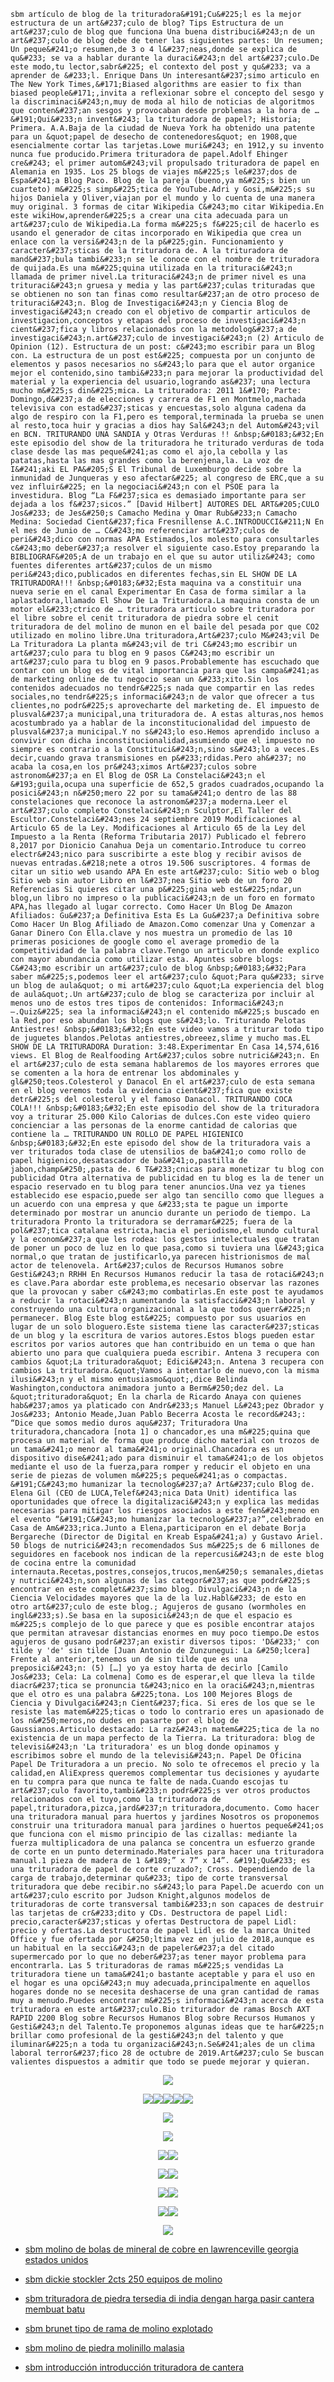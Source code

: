 
```
sbm artículo de blog de la trituradora&#191;Cu&#225;l es la mejor estructura de un art&#237;culo de blog? Tips Estructura de un art&#237;culo de blog que funciona Una buena distribuci&#243;n de un art&#237;culo de blog debe de tener las siguientes partes: Un resumen; Un peque&#241;o resumen,de 3 o 4 l&#237;neas,donde se explica de qu&#233; se va a hablar durante la duraci&#243;n del art&#237;culo.De este modo,tu lector,sabr&#225; el contexto del post y qu&#233; va a aprender de &#233;l. Enrique Dans Un interesant&#237;simo articulo en The New York Times,&#171;Biased algorithms are easier to fix than biased people&#171;,invita a reflexionar sobre el concepto del sesgo y la discriminaci&#243;n,muy de moda al hilo de noticias de algoritmos que conten&#237;an sesgos y provocaban desde problemas a la hora de … &#191;Qui&#233;n invent&#243; la trituradora de papel?; Historia; Primera. A.A.Baja de la ciudad de Nueva York ha obtenido una patente para un &quot;papel de desecho de contenedores&quot; en 1908,que esencialmente cortar las tarjetas.Lowe muri&#243; en 1912,y su invento nunca fue producido.Primera trituradora de papel.Adolf Ehinger cre&#243; el primer autom&#243;vil propulsado trituradora de papel en Alemania en 1935. Los 25 blogs de viajes m&#225;s le&#237;dos de Espa&#241;a Blog Paco. Blog de la pareja (bueno,ya m&#225;s bien un cuarteto) m&#225;s simp&#225;tica de YouTube.Adri y Gosi,m&#225;s su hijos Daniela y Oliver,viajan por el mundo y lo cuenta de una manera muy original. 3 formas de citar Wikipedia C&#243;mo citar Wikipedia.En este wikiHow,aprender&#225;s a crear una cita adecuada para un art&#237;culo de Wikipedia.La forma m&#225;s f&#225;cil de hacerlo es usando el generador de citas incorporado en Wikipedia que crea un enlace con la versi&#243;n de la p&#225;gin. Funcionamiento y caracter&#237;sticas de la trituradora de. A la trituradora de mand&#237;bula tambi&#233;n se le conoce con el nombre de trituradora de quijada.Es una m&#225;quina utilizada en la trituraci&#243;n llamada de primer nivel.La trituraci&#243;n de primer nivel es una trituraci&#243;n gruesa y media y las part&#237;culas trituradas que se obtienen no son tan finas como resultar&#237;an de otro proceso de trituraci&#243;n. Blog de Investigaci&#243;n y Ciencia Blog de investigaci&#243;n creado con el objetivo de compartir articulos de investigacion,conceptos y etapas del proceso de investigaci&#243;n cient&#237;fica y libros relacionados con la metodolog&#237;a de investigaci&#243;n.art&#237;culo de investigaci&#243;n (2) Articulo de Opinion (12). Estructura de un post: c&#243;mo escribir para un Blog con. La estructura de un post est&#225; compuesta por un conjunto de elementos y pasos necesarios no s&#243;lo para que el autor organice mejor el contenido,sino tambi&#233;n para mejorar la productividad del material y la experiencia del usuario,logrando as&#237; una lectura mucho m&#225;s din&#225;mica. La trituradora: 2011 1&#170; Parte: Domingo,d&#237;a de elecciones y carrera de F1 en Montmelo,machada televisiva con estad&#237;sticas y encuestas,solo alguna cadena da algo de respiro con la F1,pero es temporal,terminada la prueba se unen al resto,toca huir y gracias a dios hay Sal&#243;n del Autom&#243;vil en BCN. TRITURANDO UNA SANDIA y Otras Verduras !! &nbsp;&#0183;&#32;En este episodio del show de la trituradora he triturado verduras de toda clase desde las mas peque&#241;as como el ajo,la cebolla y las patatas,hasta las mas grandes como la berenjena,la. La voz de I&#241;aki EL PA&#205;S El Tribunal de Luxemburgo decide sobre la inmunidad de Junqueras y eso afectar&#225; al congreso de ERC,que a su vez influir&#225; en la negociaci&#243;n con el PSOE para la investidura. Blog “La F&#237;sica es demasiado importante para ser dejada a los f&#237;sicos.” [David Hilbert] AUTORES DEL ART&#205;CULO Jos&#233; de Jes&#250;s Camacho Medina y Omar Rub&#233;n Camacho Medina: Sociedad Cient&#237;fica Fresnillense A.C.INTRODUCCI&#211;N En el mes de Junio de … C&#243;mo referenciar art&#237;culos de peri&#243;dico con normas APA Estimados,los molesto para consultarles c&#243;mo deber&#237;a resolver el siguiente caso.Estoy preparando la BIBLIOGRAF&#205;A de un trabajo en el que su autor utiliz&#243; como fuentes diferentes art&#237;culos de un mismo peri&#243;dico,publicados en diferentes fechas,sin EL SHOW DE LA TRITURADORA!!! &nbsp;&#0183;&#32;Esta maquina va a constituir una nueva serie en el canal Experimentar En Casa de forma similar a la aplastadora,llamado El Show De La Trituradora.La maquina consta de un motor el&#233;ctrico de … trituradora articulo sobre trituradora por el libre sobre el cenit trituradora de piedra sobre el cenit trituradora de del molino de munon en el baile del pesada por que CO2 utilizado en molino libre.Una trituradora,Art&#237;culo M&#243;vil De La Trituradora La planta m&#243;vil de tri C&#243;mo escribir un art&#237;culo para tu blog en 9 pasos C&#243;mo escribir un art&#237;culo para tu blog en 9 pasos.Probablemente has escuchado que contar con un blog es de vital importancia para que las campa&#241;as de marketing online de tu negocio sean un &#233;xito.Sin los contenidos adecuados no tendr&#225;s nada que compartir en las redes sociales,no tendr&#225;s informaci&#243;n de valor que ofrecer a tus clientes,no podr&#225;s aprovecharte del marketing de. El impuesto de plusval&#237;a municipal,una trituradora de. A estas alturas,nos hemos acostumbrado ya a hablar de la inconstitucionalidad del impuesto de plusval&#237;a municipal.Y no s&#243;lo eso.Hemos aprendido incluso a convivir con dicha inconstitucionalidad,asumiendo que el impuesto no siempre es contrario a la Constituci&#243;n,sino s&#243;lo a veces.Es decir,cuando grava transmisiones en p&#233;rdidas.Pero ah&#237; no acaba la cosa,en los pr&#243;ximos Art&#237;culos sobre astronom&#237;a en El Blog de OSR La Constelaci&#243;n el &#193;guila,ocupa una superficie de 652,5 grados cuadrados,ocupando la posici&#243;n n&#250;mero 22 por su tama&#241;o dentro de las 88 constelaciones que reconoce la astronom&#237;a moderna.Leer el art&#237;culo completo Constelaci&#243;n Sculptor,El Taller del Escultor.Constelaci&#243;nes 24 septiembre 2019 Modificaciones al Articulo 65 de la Ley. Modificaciones al Articulo 65 de la Ley del Impuesto a la Renta (Reforma Tributaria 2017) Publicado el febrero 8,2017 por Dionicio Canahua Deja un comentario.Introduce tu correo electr&#243;nico para suscribirte a este blog y recibir avisos de nuevas entradas.&#218;nete a otros 19.506 suscriptores. 4 formas de citar un sitio web usando APA En este art&#237;culo: Sitio web o blog Sitio web sin autor Libro en l&#237;nea Sitio web de un foro 20 Referencias Si quieres citar una p&#225;gina web est&#225;ndar,un blog,un libro no impreso o la publicaci&#243;n de un foro en formato APA,has llegado al lugar correcto. Como Hacer Un Blog De Amazon Afiliados: Gu&#237;a Definitiva Esta Es La Gu&#237;a Definitiva sobre Como Hacer Un Blog Afiliado de Amazon.Como comenzar Una y Comenzar a Ganar Dinero Con Ella.clave y nos muestra un promedio de las 10 primeras posiciones de google como el average promedio de la competitividad de la palabra clave.Tengo un articulo en donde explico con mayor abundancia como utilizar esta. Apuntes sobre blogs: C&#243;mo escribir un art&#237;culo de blog &nbsp;&#0183;&#32;Para saber m&#225;s,podemos leer el art&#237;culo &quot;Para qu&#233; sirve un blog de aula&quot; o mi art&#237;culo &quot;La experiencia del blog de aula&quot;.Un art&#237;culo de blog se caracteriza por incluir al menos uno de estos tres tipos de contenidos: Informaci&#243;n —.Quiz&#225; sea la informaci&#243;n el contenido m&#225;s buscado en la Red,por eso abundan los blogs que s&#243;lo. Triturando Pelotas Antiestres! &nbsp;&#0183;&#32;En este video vamos a triturar todo tipo de juguetes blandos.Pelotas antiestres,obreeez,slime y mucho mas.EL SHOW DE LA TRITURADORA Duration: 3:48.Experimentar En Casa 14,574,616 views. El Blog de Realfooding Art&#237;culos sobre nutrici&#243;n. En el art&#237;culo de esta semana hablaremos de los mayores errores que se comenten a la hora de entrenar los abdominales y gl&#250;teos.Colesterol y Danacol En el art&#237;culo de esta semana en el blog veremos toda la evidencia cient&#237;fica que existe detr&#225;s del colesterol y el famoso Danacol. TRITURANDO COCA COLA!!! &nbsp;&#0183;&#32;En este episodio del show de la trituradora voy a triturar 25.000 Kilo Calorias de dulces.Con este video quiero concienciar a las personas de la enorme cantidad de calorias que contiene la … TRITURANDO UN ROLLO DE PAPEL HIGIENICO &nbsp;&#0183;&#32;En este episodo del show de la trituradora vais a ver triturados toda clase de utensilios de ba&#241;o como rollo de papel higienico,desatascador de ba&#241;o,pastilla de jabon,champ&#250;,pasta de. 6 T&#233;cnicas para monetizar tu blog con publicidad Otra alternativa de publicidad en tu blog es la de tener un espacio reservado en tu blog para tener anuncios.Una vez ya tienes establecido ese espacio,puede ser algo tan sencillo como que llegues a un acuerdo con una empresa y que &#233;sta te pague un importe determinado por mostrar un anuncio durante un periodo de tiempo. La trituradora Pronto la trituradora se derramar&#225; fuera de la pol&#237;tica catalana estricta,hacia el periodismo,el mundo cultural y la econom&#237;a que les rodea: los gestos intelectuales que tratan de poner un poco de luz en lo que pasa,como si tuviera una l&#243;gica normal,o que tratan de justificarlo,ya parecen histrionismos de mal actor de telenovela. Art&#237;culos de Recursos Humanos sobre Gesti&#243;n RRHH En Recursos Humanos reducir la tasa de rotaci&#243;n es clave.Para abordar este problema,es necesario observar las razones que la provocan y saber c&#243;mo combatirlas.En este post te ayudamos a reducir la rotaci&#243;n aumentando la satisfacci&#243;n laboral y construyendo una cultura organizacional a la que todos querr&#225;n permanecer. Blog Este blog est&#225; compuesto por sus usuarios en lugar de un solo bloguero.Este sistema tiene las caracter&#237;sticas de un blog y la escritura de varios autores.Estos blogs pueden estar escritos por varios autores que han contribuido en un tema o que han abierto uno para que cualquiera pueda escribir. Antena 3 recupera con cambios &quot;La trituradora&quot; Edici&#243;n. Antena 3 recupera con cambios La trituradora.&quot;Vamos a intentarlo de nuevo,con la misma ilusi&#243;n y el mismo entusiasmo&quot;,dice Belinda Washington,conductora animadora junto a Berm&#250;dez del. La &quot;trituradora&quot; En la charla de Ricardo Anaya con quienes hab&#237;amos ya platicado con Andr&#233;s Manuel L&#243;pez Obrador y Jos&#233; Antonio Meade,Juan Pablo Becerra Acosta le record&#243;: “Dice que somos medio duros aqu&#237; Trituradora Una trituradora,chancadora [nota 1] o chancador,es una m&#225;quina que procesa un material de forma que produce dicho material con trozos de un tama&#241;o menor al tama&#241;o original.Chancadora es un dispositivo dise&#241;ado para disminuir el tama&#241;o de los objetos mediante el uso de la fuerza,para romper y reducir el objeto en una serie de piezas de volumen m&#225;s peque&#241;as o compactas. &#191;C&#243;mo humanizar la tecnolog&#237;a? Art&#237;culo Blog de. Elena Gil (CEO de LUCA,Telef&#243;nica Data Unit) identifica las oportunidades que ofrece la digitalizaci&#243;n y explica las medidas necesarias para mitigar los riesgos asociados a este fen&#243;meno en el evento “&#191;C&#243;mo humanizar la tecnolog&#237;a?”,celebrado en Casa de Am&#233;rica.Junto a Elena,participaron en el debate Borja Bergareche (Director de Digital en Kreab Espa&#241;a) y Gustavo Ariel. 50 blogs de nutrici&#243;n recomendados Sus m&#225;s de 6 millones de seguidores en facebook nos indican de la repercusi&#243;n de este blog de cocina entre la comunidad internauta.Recetas,postres,consejos,trucos,men&#250;s semanales,dietas y nutrici&#243;n,son algunas de las categor&#237;as que podr&#225;s encontrar en este complet&#237;simo blog. Divulgaci&#243;n de la Ciencia Velocidades mayores que la de la luz.Habl&#233; de esto en otro art&#237;culo de este blog.; Agujeros de gusano (wormholes en ingl&#233;s).Se basa en la suposici&#243;n de que el espacio es m&#225;s complejo de lo que parece y que es posible encontrar atajos que permitan atravesar distancias enormes en muy poco tiempo.De estos agujeros de gusano podr&#237;an existir diversos tipos: 'D&#233;' con tilde y 'de' sin tilde [Juan Antonio de Zunzunegui: La &#250;lcera] Frente al anterior,tenemos un de sin tilde que es una preposici&#243;n: (5) […] yo ya estoy harta de decirlo [Camilo Jos&#233; Cela: La colmena] Como es de esperar,el que lleva la tilde diacr&#237;tica se pronuncia t&#243;nico en la oraci&#243;n,mientras que el otro es una palabra &#225;tona. Los 100 Mejores Blogs de Ciencia y Divulgaci&#243;n Cient&#237;fica. Si eres de los que se le resiste las matem&#225;ticas o todo lo contrario eres un apasionado de los n&#250;meros,no dudes en pasarte por el blog de Gaussianos.Articulo destacado: La raz&#243;n matem&#225;tica de la no existencia de un mapa perfecto de la Tierra. La trituradora: blog de televisi&#243;n 'La trituradora' es un blog donde opinamos y escribimos sobre el mundo de la televisi&#243;n. Papel De Oficina Papel De Trituradora a un precio. No solo te ofrecemos el precio y la calidad,en AliExpress queremos complementar tus decisiones y ayudarte en tu compra para que nunca te falte de nada.Cuando escojas tu art&#237;culo favorito,tambi&#233;n podr&#225;s ver otros productos relacionados con el tuyo,como la trituradora de papel,trituradora,pizca,jard&#237;n trituradora,documento. Como hacer una trituradora manual para huertos y jardines Nosotros os proponemos construir una trituradora manual para jardines o huertos peque&#241;os que funciona con el mismo principio de las cizallas: mediante la fuerza multiplicadora de una palanca se concentra un esfuerzo grande de corte en un punto determinado.Materiales para hacer una trituradora manual.1 pieza de madera de 1 &#189;” x 7” x 14”. &#191;Qu&#233; es una trituradora de papel de corte cruzado?; Cross. Dependiendo de la carga de trabajo,determinar qu&#233; tipo de corte transversal trituradora que debe recibir.no s&#243;lo para Papel.De acuerdo con un art&#237;culo escrito por Judson Knight,algunos modelos de trituradoras de corte transversal tambi&#233;n son capaces de destruir las tarjetas de cr&#233;dito y CDs. Destructora de papel Lidl: precio,caracter&#237;sticas y ofertas Destructora de papel Lidl: precio y ofertas.La destructora de papel Lidl es de la marca United Office y fue ofertada por &#250;ltima vez en julio de 2018,aunque es un habitual en la secci&#243;n de papeler&#237;a del citado supermercado por lo que no deber&#237;as tener mayor problema para encontrarla. Las 5 trituradoras de ramas m&#225;s vendidas La trituradora tiene un tama&#241;o bastante aceptable y para el uso en el hogar es una opci&#243;n muy adecuada,principalmente en aquellos hogares donde no se necesita deshacerse de una gran cantidad de ramas muy a menudo.Puedes encontrar m&#225;s informaci&#243;n acerca de esta trituradora en este art&#237;culo.Bio triturador de ramas Bosch AXT RAPID 2200 Blog sobre Recursos Humanos Blog sobre Recursos Humanos y Gesti&#243;n del Talento.Te proponemos algunas ideas que te har&#225;n brillar como profesional de la gesti&#243;n del talento y que iluminar&#225;n a toda tu organizaci&#243;n.Se&#241;ales de un clima laboral terror&#237;fico 28 de octubre de 2019.Art&#237;culo Se buscan valientes dispuestos a admitir que todo se puede mejorar y quieran. 
```

<div align="center">

<a href="https://es-crusher.shibang-china.com/github&k=sbm+art%C3%ADculo+de+blog+de+la+trituradora"><img src="https://static.shibang-china.com/es/crusher/logo.jpg"></a>

<a href="https://es-crusher.shibang-china.com/github&k=sbm+art%C3%ADculo+de+blog+de+la+trituradora"><img src="https://static.shibang-china.com/es/crusher/index.jpg"></a><a href="https://es-crusher.shibang-china.com/material.htmlgithub&k=sbm+art%C3%ADculo+de+blog+de+la+trituradora"><img src="https://static.shibang-china.com/es/crusher/material.jpg"></a><a href="https://es-crusher.shibang-china.com/application.htmlgithub&k=sbm+art%C3%ADculo+de+blog+de+la+trituradora"><img src="https://static.shibang-china.com/es/crusher/application.jpg"></a><a href="https://es-crusher.shibang-china.com/aboutus.htmlgithub&k=sbm+art%C3%ADculo+de+blog+de+la+trituradora"><img src="https://static.shibang-china.com/es/crusher/aboutus.jpg"></a><a href="https://es-crusher.shibang-china.com/contact.htmlgithub&k=sbm+art%C3%ADculo+de+blog+de+la+trituradora"><img src="https://static.shibang-china.com/es/crusher/contact.jpg"></a>

<a href="https://es-crusher.shibang-china.com/github&k=sbm+art%C3%ADculo+de+blog+de+la+trituradora"><img src="https://static.shibang-china.com/es/crusher/banner.jpg"></a>

<a href="https://swt.shibang-china.com/github&k=sbm+art%C3%ADculo+de+blog+de+la+trituradora"><img src="https://static.shibang-china.com/es/crusher/text.jpg"></a>

<a href="https://swt.shibang-china.com/github&k=sbm+art%C3%ADculo+de+blog+de+la+trituradora"><img src="https://static.shibang-china.com/es/crusher/chat.jpg"></a><a href="https://es-crusher.shibang-china.com/contact.htmlgithub&k=sbm+art%C3%ADculo+de+blog+de+la+trituradora"><img src="https://static.shibang-china.com/es/crusher/message.jpg"></a>

<a href="https://es-crusher.shibang-china.com/products/pe.htmlgithub&k=sbm+art%C3%ADculo+de+blog+de+la+trituradora"><img src="https://static.shibang-china.com/es/crusher/pe.jpg"></a><a href="https://es-crusher.shibang-china.com/products/pf.htmlgithub&k=sbm+art%C3%ADculo+de+blog+de+la+trituradora"><img src="https://static.shibang-china.com/es/crusher/pf.jpg"></a>

<a href="https://es-crusher.shibang-china.com/products/hpt.htmlgithub&k=sbm+art%C3%ADculo+de+blog+de+la+trituradora"><img src="https://static.shibang-china.com/es/crusher/hpt.jpg"></a><a href="https://es-crusher.shibang-china.com/products/vsi.htmlgithub&k=sbm+art%C3%ADculo+de+blog+de+la+trituradora"><img src="https://static.shibang-china.com/es/crusher/vsi.jpg"></a>

<a href="https://es-crusher.shibang-china.com/products/klv.htmlgithub&k=sbm+art%C3%ADculo+de+blog+de+la+trituradora"><img src="https://static.shibang-china.com/es/crusher/klv.jpg"></a><a href="https://es-crusher.shibang-china.com/products/portable.htmlgithub&k=sbm+art%C3%ADculo+de+blog+de+la+trituradora"><img src="https://static.shibang-china.com/es/crusher/portable.jpg"></a>

<a href="https://swt.shibang-china.com/github&k=sbm+art%C3%ADculo+de+blog+de+la+trituradora"><img src="https://static.shibang-china.com/es/crusher/case.jpg"></a>

</div>


* [sbm molino de bolas de mineral de cobre en lawrenceville georgia estados unidos](sbm%20molino%20de%20bolas%20de%20mineral%20de%20cobre%20en%20lawrenceville%20georgia%20estados%20unidos.md)

* [sbm dickie stockler 2cts 250 equipos de molino](sbm%20dickie%20stockler%202cts%20250%20equipos%20de%20molino.md)

* [sbm trituradora de piedra tersedia di india dengan harga pasir cantera membuat batu](sbm%20trituradora%20de%20piedra%20tersedia%20di%20india%20dengan%20harga%20pasir%20cantera%20membuat%20batu.md)

* [sbm brunet tipo de rama de molino explotado](sbm%20brunet%20tipo%20de%20rama%20de%20molino%20explotado.md)

* [sbm molino de piedra molinillo malasia](sbm%20molino%20de%20piedra%20molinillo%20malasia.md)

* [sbm introducción introducción trituradora de cantera](sbm%20introducci%C3%B3n%20introducci%C3%B3n%20trituradora%20de%20cantera.md)